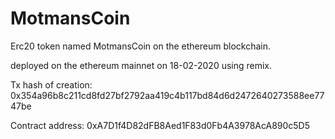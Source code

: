 # MotmansCoin
Erc20 token named MotmansCoin on the ethereum blockchain.

deployed on the ethereum mainnet on 18-02-2020 using remix.

Tx hash of creation: 0x354a96b8c211cd8fd27bf2792aa419c4b117bd84d6d2472640273588ee7747be

Contract address: 0xA7D1f4D82dFB8Aed1F83d0Fb4A3978AcA890c5D5
